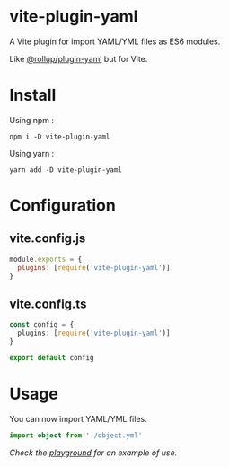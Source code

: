 # vite-plugin-yaml

A Vite plugin for import YAML/YML files as ES6 modules.

Like [@rollup/plugin-yaml](https://github.com/rollup/plugins/tree/master/packages/yaml) but for Vite.

# Install

Using npm :

```
npm i -D vite-plugin-yaml
```

Using yarn :

```
yarn add -D vite-plugin-yaml
```

# Configuration

## vite.config.js

```js
module.exports = {
  plugins: [require('vite-plugin-yaml')]
}
```

## vite.config.ts

```ts
const config = {
  plugins: [require('vite-plugin-yaml')]
}

export default config
```

# Usage

You can now import YAML/YML files.

```ts
import object from './object.yml'
```

_Check the [playground](https://github.com/clemvnt/vite-plugin-yaml/tree/master/playground) for an example of use._
